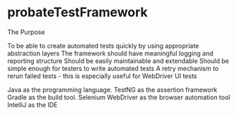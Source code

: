 # probateTestFramework

The Purpose 

To be able to create automated tests quickly by using appropriate abstraction layers
The framework should have meaningful logging and reporting structure
Should be easily maintainable and extendable
Should be simple enough for testers to write automated tests
A retry mechanism to rerun failed tests - this is especially useful for WebDriver UI tests


Java as the programming language.
TestNG as the assertion framework
Gradle as the build tool.
Selenium WebDriver as the browser automation tool
IntelliJ as the IDE

